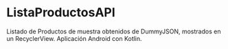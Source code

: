 # ListaProductosAPI
Listado de Productos de muestra obtenidos de DummyJSON, mostrados en un RecyclerView. Aplicación Android con Kotlin.
